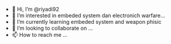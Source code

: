 - 👋 Hi, I’m @riyadi92
- 👀 I’m interested in embeded system dan electronich warfare...
- 🌱 I’m currently learning embeded system and weapon phisic
- 💞️ I’m looking to collaborate on ...
- 📫 How to reach me ...

<!---
riyadi92/riyadi92 is a ✨ special ✨ repository because its `README.md` (this file) appears on your GitHub profile.
You can click the Preview link to take a look at your changes.
--->
